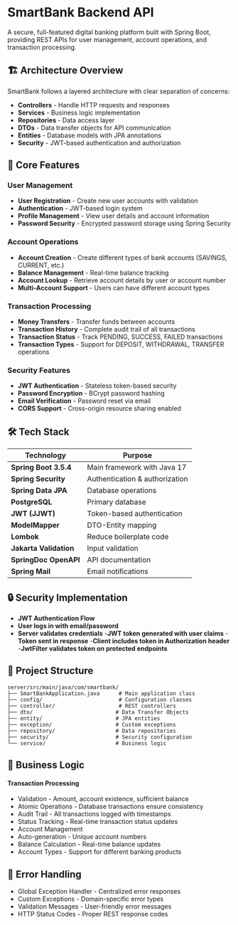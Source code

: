 # SmartBank Backend API

A secure, full-featured digital banking platform built with Spring Boot, providing REST APIs for user management, account operations, and transaction processing.

## 🏗️ Architecture Overview

SmartBank follows a layered architecture with clear separation of concerns:

- **Controllers** - Handle HTTP requests and responses
- **Services** - Business logic implementation
- **Repositories** - Data access layer
- **DTOs** - Data transfer objects for API communication
- **Entities** - Database models with JPA annotations
- **Security** - JWT-based authentication and authorization

## 🚀 Core Features

### User Management
- **User Registration** - Create new user accounts with validation
- **Authentication** - JWT-based login system
- **Profile Management** - View user details and account information
- **Password Security** - Encrypted password storage using Spring Security

### Account Operations
- **Account Creation** - Create different types of bank accounts (SAVINGS, CURRENT, etc.)
- **Balance Management** - Real-time balance tracking
- **Account Lookup** - Retrieve account details by user or account number
- **Multi-Account Support** - Users can have different account types

### Transaction Processing
- **Money Transfers** - Transfer funds between accounts
- **Transaction History** - Complete audit trail of all transactions
- **Transaction Status** - Track PENDING, SUCCESS, FAILED transactions
- **Transaction Types** - Support for DEPOSIT, WITHDRAWAL, TRANSFER operations

### Security Features
- **JWT Authentication** - Stateless token-based security
- **Password Encryption** - BCrypt password hashing
- **Email Verification** - Password reset via email
- **CORS Support** - Cross-origin resource sharing enabled

## 🛠️ Tech Stack

| Technology        | Purpose                                |
|-------------------|----------------------------------------|
| **Spring Boot 3.5.4** | Main framework with Java 17           |
| **Spring Security** | Authentication & authorization        |
| **Spring Data JPA** | Database operations                   |
| **PostgreSQL**     | Primary database                       |
| **JWT (JJWT)**     | Token-based authentication            |
| **ModelMapper**    | DTO-Entity mapping                    |
| **Lombok**         | Reduce boilerplate code               |
| **Jakarta Validation** | Input validation                   |
| **SpringDoc OpenAPI** | API documentation                   |
| **Spring Mail**    | Email notifications                    |


## 🔒 Security Implementation
- **JWT Authentication Flow**
- **User logs in with email/password**
- **Server validates credentials**
-**JWT token generated with user claims**
-**Token sent in response**
-**Client includes token in Authorization header**
-**JwtFilter validates token on protected endpoints**

## 📁 Project Structure

```text
server/src/main/java/com/smartbank/
├── SmartBankApplication.java      # Main application class
├── config/                        # Configuration classes
├── controller/                    # REST controllers
├── dto/                          # Data Transfer Objects
├── entity/                       # JPA entities
├── exception/                    # Custom exceptions
├── repository/                   # Data repositories
├── security/                     # Security configuration
└── service/                      # Business logic
```

## 🔄 Business Logic
#### Transaction Processing
- Validation - Amount, account existence, sufficient balance
- Atomic Operations - Database transactions ensure consistency
- Audit Trail - All transactions logged with timestamps
- Status Tracking - Real-time transaction status updates
- Account Management
- Auto-generation - Unique account numbers
- Balance Calculation - Real-time balance updates
- Account Types - Support for different banking products

## 🚦 Error Handling
- Global Exception Handler - Centralized error responses
- Custom Exceptions - Domain-specific error types
- Validation Messages - User-friendly error messages
- HTTP Status Codes - Proper REST response codes

